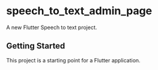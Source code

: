 # speech_to_text_admin_page

A new Flutter Speech to text project.

## Getting Started

This project is a starting point for a Flutter application.



